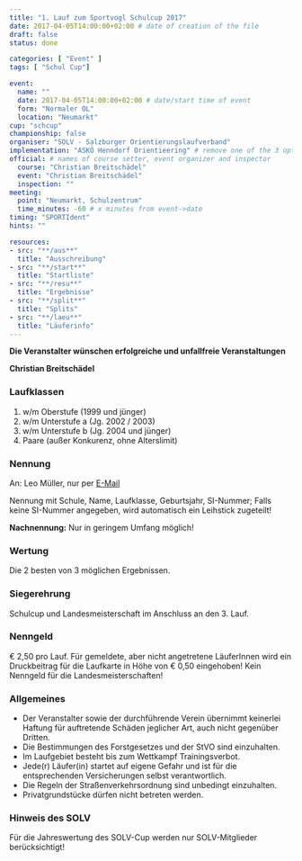 ```yaml
---
title: "1. Lauf zum Sportvogl Schulcup 2017"
date: 2017-04-05T14:00:00+02:00 # date of creation of the file
draft: false
status: done

categories: [ "Event" ]
tags: [ "Schul Cup"]

event:
  name: ""
  date: 2017-04-05T14:00:00+02:00 # date/start time of event
  form: "Normaler OL"
  location: "Neumarkt"
cup: "schcup"
championship: false
organiser: "SOLV - Salzburger Orientierungslaufverband"
implementation: "ASKÖ Henndorf Orientieering" # remove one of the 3 options
official: # names of course setter, event organizer and inspector
  course: "Christian Breitschädel"
  event: "Christian Breitschädel"
  inspection: ""
meeting:
  point: "Neumarkt, Schulzentrum"
  time_minutes: -60 # x minutes from event->date
timing: "SPORTIdent"
hints: ""

resources:
- src: "**/aus**"
  title: "Ausschreibung"
- src: "**/start**"
  title: "Startliste"
- src: "**/resu**"
  title: "Ergebnisse"
- src: "**/split**"
  title: "Splits"
- src: "**/laeu**"
  title: "Läuferinfo"
---
```


**Die Veranstalter wünschen erfolgreiche und unfallfreie Veranstaltungen**

**Christian Breitschädel**

### Laufklassen

1. w/m Oberstufe (1999 und jünger)
2. w/m Unterstufe a (Jg. 2002 / 2003)
3. w/m Unterstufe b (Jg. 2004 und jünger)
4. Paare (außer Konkurenz, ohne Alterslimit)

### Nennung

An: Leo Müller, nur per [E-Mail](mailto:leo.mueller@sbg.at)

Nennung mit Schule, Name, Laufklasse, Geburtsjahr, SI-Nummer; Falls keine SI-Nummer angegeben, wird automatisch ein Leihstick zugeteilt!

**Nachnennung:** Nur in geringem Umfang möglich!

### Wertung

Die 2 besten von 3 möglichen Ergebnissen.

### Siegerehrung

Schulcup und Landesmeisterschaft im Anschluss an den 3. Lauf.

### Nenngeld

€ 2,50 pro Lauf. Für gemeldete, aber nicht angetretene LäuferInnen wird ein Druckbeitrag für die Laufkarte in Höhe von € 0,50 eingehoben!
Kein Nenngeld für die Landesmeisterschaften!

### Allgemeines

- Der Veranstalter sowie der durchführende Verein übernimmt keinerlei Haftung für auftretende Schäden jeglicher Art, auch nicht gegenüber Dritten.
- Die Bestimmungen des Forstgesetzes und der StVO sind einzuhalten.
- Im Laufgebiet besteht bis zum Wettkampf Trainingsverbot.
- Jede\(r) Läufer(in) startet auf eigene Gefahr und ist für die entsprechenden Versicherungen selbst verantwortlich.
- Die Regeln der Straßenverkehrsordnung sind unbedingt einzuhalten.
- Privatgrundstücke dürfen nicht betreten werden.

### Hinweis des SOLV
Für die Jahreswertung des SOLV-Cup werden nur SOLV-Mitglieder berücksichtigt!
